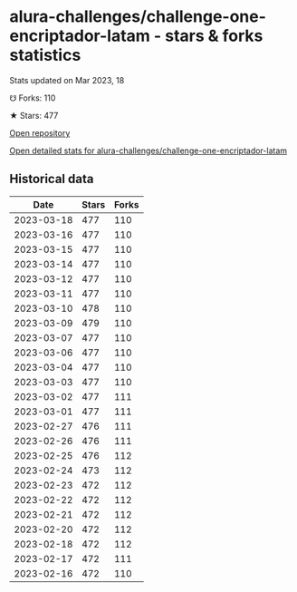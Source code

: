 # alura-challenges/challenge-one-encriptador-latam - stars & forks statistics

Stats updated on Mar 2023, 18

☋ Forks: 110

★ Stars: 477

[Open repository](https://github.com/alura-challenges/challenge-one-encriptador-latam)

[Open detailed stats for alura-challenges/challenge-one-encriptador-latam](https://reviewgithub.com/rep/alura-challenges/challenge-one-encriptador-latam)

## Historical data
| Date | Stars | Forks |
|------|-------|-------|
| 2023-03-18 | 477 | 110 | 
| 2023-03-16 | 477 | 110 | 
| 2023-03-15 | 477 | 110 | 
| 2023-03-14 | 477 | 110 | 
| 2023-03-12 | 477 | 110 | 
| 2023-03-11 | 477 | 110 | 
| 2023-03-10 | 478 | 110 | 
| 2023-03-09 | 479 | 110 | 
| 2023-03-07 | 477 | 110 | 
| 2023-03-06 | 477 | 110 | 
| 2023-03-04 | 477 | 110 | 
| 2023-03-03 | 477 | 110 | 
| 2023-03-02 | 477 | 111 | 
| 2023-03-01 | 477 | 111 | 
| 2023-02-27 | 476 | 111 | 
| 2023-02-26 | 476 | 111 | 
| 2023-02-25 | 476 | 112 | 
| 2023-02-24 | 473 | 112 | 
| 2023-02-23 | 472 | 112 | 
| 2023-02-22 | 472 | 112 | 
| 2023-02-21 | 472 | 112 | 
| 2023-02-20 | 472 | 112 | 
| 2023-02-18 | 472 | 112 | 
| 2023-02-17 | 472 | 111 | 
| 2023-02-16 | 472 | 110 | 

